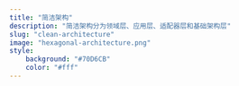 ```yaml
---
title: "简洁架构"
description: "简洁架构分为领域层、应用层、适配器层和基础架构层"
slug: "clean-architecture"
image: "hexagonal-architecture.png"
style:
    background: "#70D6CB"
    color: "#fff"
---
```

